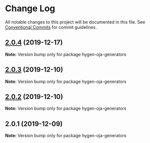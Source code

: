 # Change Log

All notable changes to this project will be documented in this file.
See [Conventional Commits](https://conventionalcommits.org) for commit guidelines.

## [2.0.4](https://github.com/eBay/oja/compare/hygen-oja-generators@2.0.3...hygen-oja-generators@2.0.4) (2019-12-17)

**Note:** Version bump only for package hygen-oja-generators





## [2.0.3](https://github.com/eBay/oja/compare/hygen-oja-generators@2.0.2...hygen-oja-generators@2.0.3) (2019-12-10)

**Note:** Version bump only for package hygen-oja-generators





## [2.0.2](https://github.com/eBay/oja/compare/hygen-oja-generators@2.0.1...hygen-oja-generators@2.0.2) (2019-12-10)

**Note:** Version bump only for package hygen-oja-generators





## 2.0.1 (2019-12-09)

**Note:** Version bump only for package hygen-oja-generators
